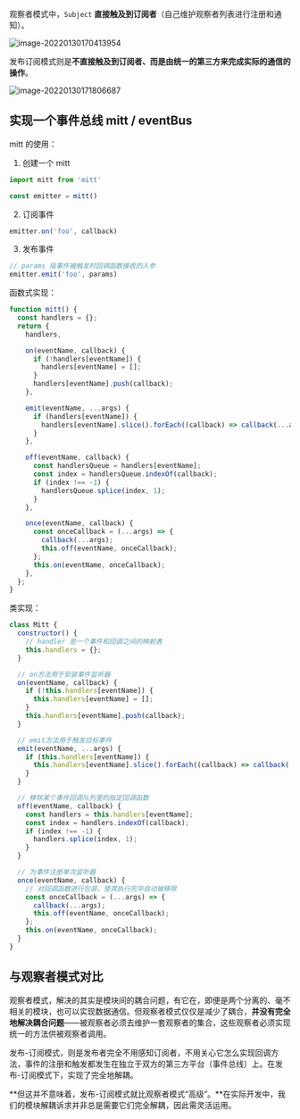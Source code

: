 观察者模式中，`Subject` **直接触及到订阅者**（自己维护观察者列表进行注册和通知）。

![image-20220130170413954](https://windliangblog.oss-cn-beijing.aliyuncs.com/windliangblog.oss-cn-beijing.aliyuncs.comimage-20220130170413954.png)

发布订阅模式则是**不直接触及到订阅者、而是由统一的第三方来完成实际的通信的操作**。

![image-20220130171806687](https://windliangblog.oss-cn-beijing.aliyuncs.com/windliangblog.oss-cn-beijing.aliyuncs.comimage-20220130171806687.png)





## 实现一个事件总线 mitt / eventBus

mitt 的使用：

1. 创建一个 mitt

~~~js
import mitt from 'mitt'

const emitter = mitt()
~~~

2. 订阅事件

```javascript
emitter.on('foo', callback)
```

3. 发布事件

```javascript
// params 指事件被触发时回调函数接收的入参
emitter.emit('foo', params)
```



函数式实现：

~~~js
function mitt() {
  const handlers = {};
  return {
    handlers,

    on(eventName, callback) {
      if (!handlers[eventName]) {
        handlers[eventName] = [];
      }
      handlers[eventName].push(callback);
    },

    emit(eventName, ...args) {
      if (handlers[eventName]) {
        handlers[eventName].slice().forEach((callback) => callback(...args));
      }
    },

    off(eventName, callback) {
      const handlersQueue = handlers[eventName];
      const index = handlersQueue.indexOf(callback);
      if (index !== -1) {
        handlersQueue.splice(index, 1);
      }
    },

    once(eventName, callback) {
      const onceCallback = (...args) => {
        callback(...args);
        this.off(eventName, onceCallback);
      };
      this.on(eventName, onceCallback);
    },
  };
}
~~~



类实现：

~~~js
class Mitt {
  constructor() {
    // handler 是一个事件和回调之间的映射表
    this.handlers = {};
  }

  // on方法用于安装事件监听器
  on(eventName, callback) {
    if (!this.handlers[eventName]) {
      this.handlers[eventName] = [];
    }
    this.handlers[eventName].push(callback);
  }

  // emit方法用于触发目标事件
  emit(eventName, ...args) {
    if (this.handlers[eventName]) {
      this.handlers[eventName].slice().forEach((callback) => callback(...args));
    }
  }

  // 移除某个事件回调队列里的指定回调函数
  off(eventName, callback) {
    const handlers = this.handlers[eventName];
    const index = handlers.indexOf(callback);
    if (index !== -1) {
      handlers.splice(index, 1);
    }
  }

  // 为事件注册单次监听器
  once(eventName, callback) {
    // 对回调函数进行包装，使其执行完毕自动被移除
    const onceCallback = (...args) => {
      callback(...args);
      this.off(eventName, onceCallback);
    };
    this.on(eventName, onceCallback);
  }
}
~~~

## 与观察者模式对比

观察者模式，解决的其实是模块间的耦合问题，有它在，即便是两个分离的、毫不相关的模块，也可以实现数据通信。但观察者模式仅仅是减少了耦合，**并没有完全地解决耦合问题**——被观察者必须去维护一套观察者的集合，这些观察者必须实现统一的方法供被观察者调用。



发布-订阅模式，则是发布者完全不用感知订阅者，不用关心它怎么实现回调方法，事件的注册和触发都发生在独立于双方的第三方平台（事件总线）上。在发布-订阅模式下，实现了完全地解耦。



**但这并不意味着，发布-订阅模式就比观察者模式“高级”。**在实际开发中，我们的模块解耦诉求并非总是需要它们完全解耦，因此需灵活运用。

